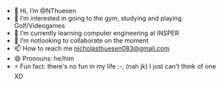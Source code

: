 - 👋 Hi, I’m @NThuesen
- 👀 I’m interested in going to the gym, studying and playing Golf/Videogames
- 🌱 I’m currently learning computer engineering at INSPER
- 💞️ I’m notlooking to collaborate on the moment
- 📫 How to reach me nicholasthuesen083@gmail.com
- 😄 Pronouns: he/him
- ⚡ Fun fact: there's no fun in my life ;-; (nah jk) I just can't think of one XD 

<!---
NThuesen/NThuesen is a ✨ special ✨ repository because its `README.md` (this file) appears on your GitHub profile.
You can click the Preview link to take a look at your changes.
--->
